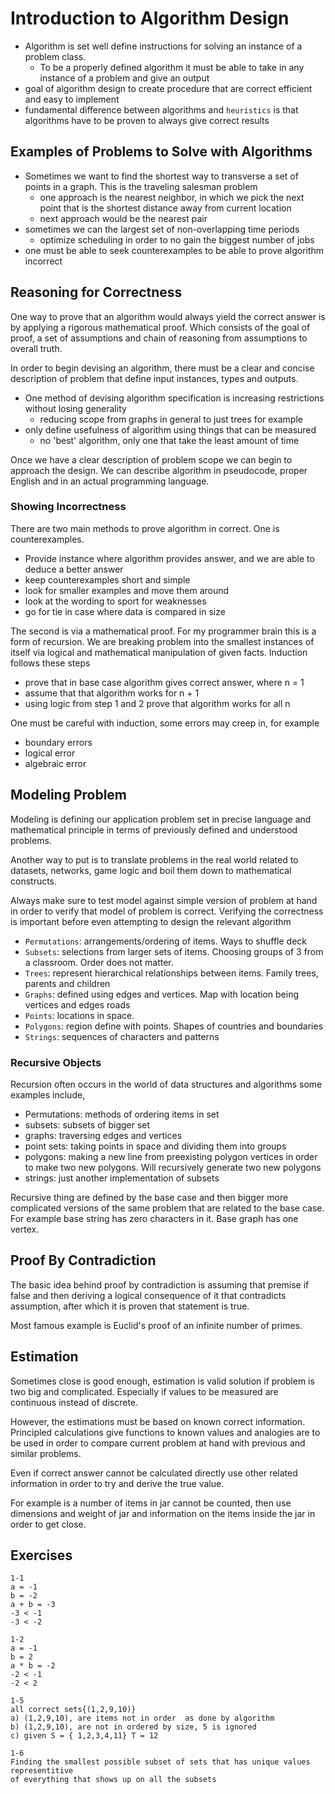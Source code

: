 # Introduction to Algorithm Design

- Algorithm is set well define instructions for solving an instance of a problem
  class.
  - To be a properly defined algorithm it must be able to take in any instance of
  a problem and give an output
- goal of algorithm design to create procedure that are correct efficient and easy
  to implement
- fundamental difference between algorithms and `heuristics` is that algorithms have
  to be proven to always give correct results

## Examples of Problems to Solve with Algorithms

- Sometimes we want to find the shortest way to transverse a set of points in a
graph. This is the traveling salesman problem
  - one approach is the nearest neighbor, in which we pick the next point that is
    the shortest distance away from current location
  - next approach would be the nearest pair
- sometimes we can the largest set of non-overlapping time periods
  - optimize scheduling in order to no gain the biggest number of jobs
- one must be able to seek counterexamples to be able to prove algorithm incorrect

## Reasoning for Correctness

One way to prove that an algorithm would always yield the correct answer is by
applying a rigorous mathematical proof. Which consists of the goal of proof,
a set of assumptions and chain of reasoning from assumptions to overall truth.

In order to begin devising an algorithm, there must be a clear and concise description
of problem that define input instances, types and outputs.

- One method of devising algorithm specification is increasing restrictions without
  losing generality
  - reducing scope from graphs in general to just trees for example
- only define usefulness of algorithm using things that can be measured
  - no 'best' algorithm, only one that take the least amount of time

Once we have a clear description of problem scope we can begin to approach the design.
We can describe algorithm in pseudocode, proper English and in an actual programming
language.

### Showing Incorrectness

There are two main methods to prove algorithm in correct. One is counterexamples.

- Provide instance where algorithm provides answer, and we are able to deduce
  a better answer
- keep counterexamples short and simple
- look for smaller examples and move them around
- look at the wording to sport for weaknesses
- go for tie in case where data is compared in size

The second is via a mathematical proof. For my programmer brain this is a form of
recursion. We are breaking problem into the smallest instances of itself via logical
and mathematical manipulation of given facts. Induction follows these steps

- prove that in base case algorithm gives correct answer, where n = 1
- assume that that algorithm works for n + 1
- using logic from step 1 and 2 prove that algorithm works for all n

One must be careful with induction, some errors may creep in, for example

- boundary errors
- logical error
- algebraic error

## Modeling Problem

Modeling is defining our application problem set in precise language and mathematical
principle in terms of previously defined and understood problems.

Another way to put is to translate problems in the real world related to datasets,
networks, game logic and boil them down to mathematical constructs.

Always make sure to test model against simple version of problem at hand in order
to verify that model of problem is correct. Verifying the correctness is important
before even attempting to design the relevant algorithm

- `Permutations`: arrangements/ordering of items. Ways to shuffle deck
- `Subsets`: selections from larger sets of items. Choosing groups of 3 from a classroom.
  Order does not matter.
- `Trees`: represent hierarchical relationships between items. Family trees,
  parents and children
- `Graphs`: defined using edges and vertices. Map with location being vertices
  and edges roads
- `Points`: locations in space.
- `Polygons`: region define with points. Shapes of countries and boundaries
- `Strings`: sequences of characters and patterns

### Recursive Objects

Recursion often occurs in the world of data structures and algorithms some examples
include,

- Permutations: methods of ordering items in set
- subsets: subsets of bigger set
- graphs: traversing edges and vertices
- point sets: taking points in space and dividing them into groups
- polygons: making a new line from preexisting polygon vertices in order to make
  two new polygons. Will recursively generate two new polygons
- strings: just another implementation of subsets

Recursive thing are defined by the base case and then bigger more complicated
versions of the same problem that are related to the base case. For example base
string has zero characters in it. Base graph has one vertex.

## Proof By Contradiction

The basic idea behind proof by contradiction is assuming that premise if false
and then deriving a logical consequence of it that contradicts assumption, after
which it is proven that statement is true.

Most famous example is Euclid's proof of an infinite number of primes.

## Estimation

Sometimes close is good enough, estimation is valid solution if problem is two big
and complicated. Especially if values to be measured are continuous instead of discrete.

However, the estimations must be based on known correct information. Principled
calculations give functions to known values and analogies are to be used in order
to compare current problem at hand with previous and similar problems.

Even if correct answer cannot be calculated directly use other related information
in order to try and derive the true value.

For example is a number of items in jar cannot be counted, then use dimensions and
weight of jar and information on the items inside the jar in order to get close.

## Exercises

```text
1-1
a = -1
b = -2
a + b = -3
-3 < -1
-3 < -2

1-2
a = -1
b = 2
a * b = -2
-2 < -1
-2 < 2

1-5
all correct sets{(1,2,9,10)}
a) (1,2,9,10), are items not in order  as done by algorithm
b) (1,2,9,10), are not in ordered by size, 5 is ignored
c) given S = { 1,2,3,4,11} T = 12

1-6
Finding the smallest possible subset of sets that has unique values representitive
of everything that shows up on all the subsets
```
